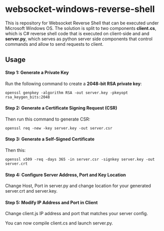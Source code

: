 
# websocket-windows-reverse-shell

This is repository for Websocket Reverse Shell that can be executed under Microsoft Windows OS. The solution is split to two components **client.cs**, which is C# reverse shell code that is executed on client-side and and **server.py**, which serves as python server side components that control commands and allow to send requests to client.

## Usage

#### Step 1: Generate a Private Key

Run the following command to create a **2048-bit RSA private key**:
```
openssl genpkey -algorithm RSA -out server.key -pkeyopt rsa_keygen_bits:2048
```

#### Step 2: Generate a Certificate Signing Request (CSR)

Then run this command to generate CSR:
```
openssl req -new -key server.key -out server.csr
```
#### Step 3: Generate a Self-Signed Certificate

Then this:
```
openssl x509 -req -days 365 -in server.csr -signkey server.key -out server.crt
```

#### Step 4: Configure Server Address, Port and Key Location

Change Host, Port in server.py and change location for your generated server.crt and server.key.

#### Step 5: Modify IP Address and Port in Client

Change client.js IP address and port that matches your server config.

You can now compile client.cs and launch server.py.
